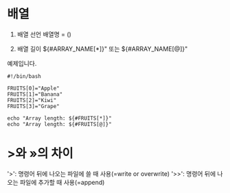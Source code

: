 


# 배열
1. 배열 선언
배열명 = () 

2. 배열 길이
 ${#ARRAY_NAME[*]}" 또는 ${#ARRAY_NAME[@]}"
 
예제입니다.

```shell
#!/bin/bash

FRUITS[0]="Apple"
FRUITS[1]="Banana"
FRUITS[2]="Kiwi"
FRUITS[3]="Grape"

echo "Array length: ${#FRUITS[*]}"
echo "Array length: ${#FRUITS[@]}"
```


# >와 »의 차이

'>': 명령어 뒤에 나오는 파일에 쓸 때 사용(=write or overwrite)
'>>': 명령어 뒤에 나오는 파일에 추가할 때 사용(=append)


